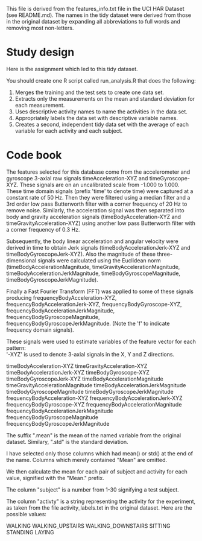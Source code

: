This file is derived from the features_info.txt file in the UCI HAR
Dataset (see README.md). The names in the tidy dataset were derived
from those in the original dataset by expanding all abbreviations to
full words and removing most non-letters.

Study design
============
Here is the assignment which led to this tidy dataset.

You should create one R script called run_analysis.R that does the following:
1. Merges the training and the test sets to create one data set.
2. Extracts only the measurements on the mean and standard deviation for each measurement. 
3. Uses descriptive activity names to name the activities in the data set.
4. Appropriately labels the data set with descriptive variable names. 
5. Creates a second, independent tidy data set with the average of each variable for each activity and each subject. 

Code book
=========
The features selected for this database come from the accelerometer and gyroscope 3-axial raw signals timeAcceleration-XYZ and timeGyroscope-XYZ. These signals are on an uncalibrated scale from -1.000 to 1.000. These time domain signals (prefix 'time' to denote time) were captured at a constant rate of 50 Hz. Then they were filtered using a median filter and a 3rd order low pass Butterworth filter with a corner frequency of 20 Hz to remove noise. Similarly, the acceleration signal was then separated into body and gravity acceleration signals (timeBodyAcceleration-XYZ and timeGravityAcceleration-XYZ) using another low pass Butterworth filter with a corner frequency of 0.3 Hz. 

Subsequently, the body linear acceleration and angular velocity were derived in time to obtain Jerk signals (timeBodyAccelerationJerk-XYZ and timeBodyGyroscopeJerk-XYZ). Also the magnitude of these three-dimensional signals were calculated using the Euclidean norm (timeBodyAccelerationMagnitude, timeGravityAccelerationMagnitude, timeBodyAccelerationJerkMagnitude, timeBodyGyroscopeMagnitude, timeBodyGyroscopeJerkMagnitude). 

Finally a Fast Fourier Transform (FFT) was applied to some of these signals producing frequencyBodyAcceleration-XYZ, frequencyBodyAccelerationJerk-XYZ, frequencyBodyGyroscope-XYZ, frequencyBodyAccelerationJerkMagnitude, frequencyBodyGyroscopeMagnitude, frequencyBodyGyroscopeJerkMagnitude. (Note the 'f' to indicate frequency domain signals). 

These signals were used to estimate variables of the feature vector for each pattern:  
'-XYZ' is used to denote 3-axial signals in the X, Y and Z directions.

timeBodyAcceleration-XYZ
timeGravityAcceleration-XYZ
timeBodyAccelerationJerk-XYZ
timeBodyGyroscope-XYZ
timeBodyGyroscopeJerk-XYZ
timeBodyAccelerationMagnitude
timeGravityAccelerationMagnitude
timeBodyAccelerationJerkMagnitude
timeBodyGyroscopeMagnitude
timeBodyGyroscopeJerkMagnitude
frequencyBodyAcceleration-XYZ
frequencyBodyAccelerationJerk-XYZ
frequencyBodyGyroscope-XYZ
frequencyBodyAccelerationMagnitude
frequencyBodyAccelerationJerkMagnitude
frequencyBodyGyroscopeMagnitude
frequencyBodyGyroscopeJerkMagnitude

The suffix ".mean" is the mean of the named variable from the original dataset. Similary, ".std" is the standard deviation.

I have selected only those columns which had mean() or std() at the
end of the name. Columns which merely contained "Mean" are omitted.

We then calculate the mean for each pair of subject and activity for
each value, signified with the "Mean." prefix.

The column "subject" is a number from 1-30 signifying a test subject.

The column "activty" is a string representing the activity for the
experiment, as taken from the file activity_labels.txt in the original
dataset. Here are the possible values:

WALKING
WALKING_UPSTAIRS
WALKING_DOWNSTAIRS
SITTING
STANDING
LAYING
